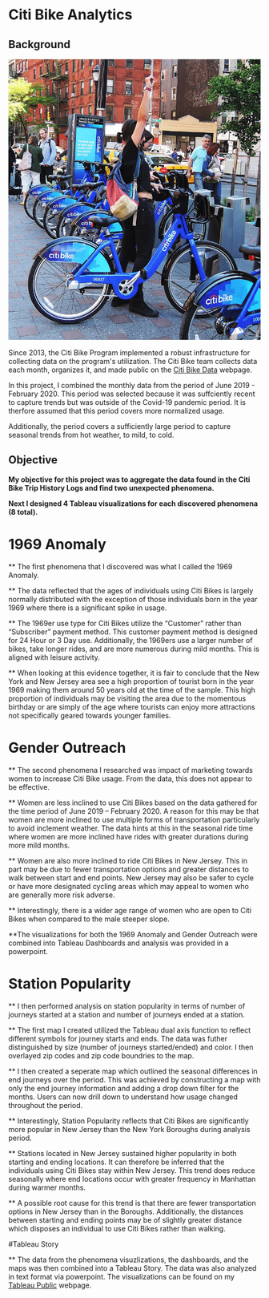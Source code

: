 # Citi Bike Analytics


## Background

![Citi-Bikes](Images/citi-bike-station-bikes.jpg)

Since 2013, the Citi Bike Program implemented a robust infrastructure for collecting data on the program's utilization. The Citi Bike team collects data each month, organizes it, and made public on the [Citi Bike Data](https://www.citibikenyc.com/system-data) webpage.

In this project, I combined the monthly data from the period of June 2019 - February 2020.  This period was selected because it was suffciently recent to capture trends but was outside of the Covid-19 pandemic period.  It is therfore assumed that this period covers more normalized usage.  

Additionally, the period covers a sufficiently large period to capture seasonal trends from hot weather, to mild, to cold. 

## Objective

**My objective for this project was to aggregate the data found in the Citi Bike Trip History Logs and find two unexpected phenomena.** 

**Next I designed 4 Tableau visualizations for each discovered phenomena (8 total).** 

# 1969 Anomaly

** The first phenomena that I discovered was what I called the 1969 Anomaly.  

** The data reflected that the ages of individuals using Citi Bikes is largely normally distributed with the exception of those individuals born in the year 1969 where there is a significant spike in usage. 

** The 1969er use type for Citi Bikes utilize the “Customer” rather than “Subscriber” payment method.  This customer payment method is designed for 24 Hour or 3 Day use.  Additionally, the 1969ers use a larger 
number of bikes, take longer rides, and are more numerous during mild months.  This is aligned with leisure activity.  

** When looking at this evidence together, it is fair to conclude that the New York and New Jersey area see a high proportion of tourist born in the year 
1969 making them around 50 years old at the time of the sample.  This high proportion of individuals may be visiting the area due to the momentous birthday 
or are simply of the age where tourists can enjoy more attractions not specifically geared towards younger families. 

# Gender Outreach

** The second phenomena I researched was impact of marketing towards women to increase Citi Bike usage.  From the data, this does not appear to be effective. 

** Women are less inclined to use Citi Bikes based on the data gathered for the time period of June 2019 – February 2020.  A reason for this may be that 
women are more inclined to use multiple forms of transportation particularly to avoid inclement weather. The data hints at this in the seasonal ride time 
where women are more inclined have rides with greater durations during more mild months. 

** Women are also more inclined to ride Citi Bikes in New Jersey.  This in part may be due to fewer transportation options and greater distances to walk 
between start and end points.  New Jersey may also be safer to cycle or have more designated cycling areas which may appeal to women who are generally more 
risk adverse.  

** Interestingly, there is a wider age range of women who are open to Citi Bikes when compared to the male steeper slope. 

**The visualizations for both the 1969 Anomaly and Gender Outreach were combined into Tableau Dashboards and analysis was provided in a powerpoint. 

# Station Popularity

** I then performed analysis on station popularity in terms of number of journeys started at a station and number of journeys ended at a station. 

** The first map I created utilized the Tableau dual axis function to reflect different symbols for journey starts and ends.  The data was futher distinguished
by size (number of journeys started/ended) and color.  I then overlayed zip codes and zip code boundries to the map.  

** I then created a seperate map which outlined the seasonal differences in end journeys over the period.  This was achieved by constructing a map with only the 
end journey information and adding a drop down filter for the months.  Users can now drill down to understand how usage changed throughout the period. 

** Interestingly, Station Popularity reflects that Citi Bikes are significantly more popular in New Jersey than the New York Boroughs during analysis period. 

** Stations located in New Jersey sustained higher popularity in both starting and ending locations.  It can therefore be inferred that the individuals using Citi Bikes 
stay within New Jersey.  This trend does reduce seasonally where end locations occur with greater frequency in Manhattan during warmer months. 

** A possible root cause for this trend is that there are fewer transportation options in New Jersey than in the Boroughs.  Additionally, the distances between starting 
and ending points may be of slightly greater distance which disposes an individual to use Citi Bikes rather than walking. 


#Tableau Story

** The data from the phenomena visuzlizations, the dashboards, and the maps was then combined into a Tableau Story.  The data was also analyzed in text format
via powerpoint. The visualizations can be found on my [Tableau Public](https://public.tableau.com/profile/lauren.parrish#!/) webpage.
